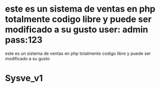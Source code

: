 
este es un sistema de ventas en php totalmente codigo libre y puede ser modificado a su gusto user: admin pass:123
=====



este es un sistema de ventas en php totalmente codigo libre y puede ser modificado a su gusto
# Sysve_v1
